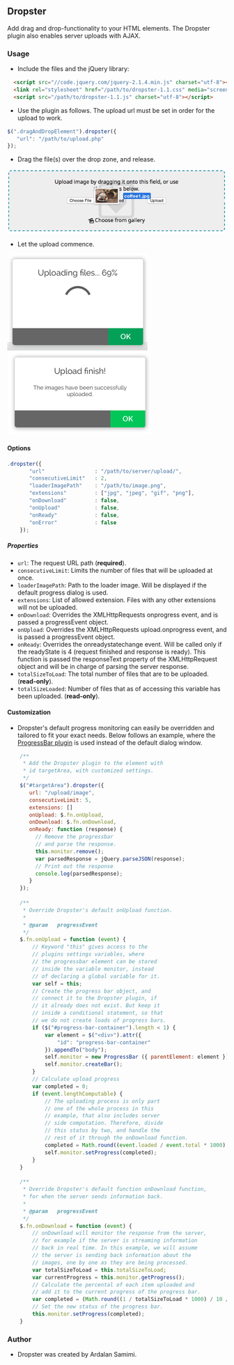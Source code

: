 ## Dropster
Add drag and drop-functionality to your HTML elements. The Dropster plugin also enables server uploads with AJAX.

### Usage
* Include the files and the jQuery library:
```html
  <script src="//code.jquery.com/jquery-2.1.4.min.js" charset="utf-8"></script>
  <link rel="stylesheet" href="/path/to/dropster-1.1.css" media="screen" charset="utf-8">
  <script src="/path/to/dropster-1.1.js" charset="utf-8"></script>
```
* Use the plugin as follows. The upload url must be set in order for the upload to work.
```js
$(".dragAndDropElement").dropster({
   "url": "/path/to/upload.php"
});
```
* Drag the file(s) over the drop zone, and release.

![Screenshot](https://github.com/pkrll/JavaScript/blob/master/Dropster/screenshot.png)

* Let the upload commence.

![Screenshot](https://github.com/pkrll/JavaScript/blob/master/Dropster/screenshot-1.png)
![Screenshot](https://github.com/pkrll/JavaScript/blob/master/Dropster/screenshot-2.png)

#### Options
```js
.dropster({
       "url"                : "/path/to/server/upload/",
       "consecutiveLimit"   : 2,
       "loaderImagePath"    : "/path/to/image.png",
       "extensions"         : ["jpg", "jpeg", "gif", "png"],
       "onDownload"         : false,
       "onUpload"           : false,
       "onReady"            : false,
       "onError"            : false
    });
```
##### Properties
* `url`: The request URL path (**required**).
* `consecutiveLimit`: Limits the number of files that will be uploaded at once.
* `loaderImagePath`: Path to the loader image. Will be displayed if the default progress dialog is used.
* `extensions`: List of allowed extension. Files with any other extensions will not be uploaded.
* `onDownload`: Overrides the XMLHttpRequests onprogress event, and is passed a progressEvent object.
* `onUpload`: Overrides the XMLHttpRequests upload.onprogress event, and is passed a progressEvent object.
* `onReady`: Overrides the onreadystatechange event. Will be called only if the readyState is 4 (request finished and response is ready). This function is passed the responseText property of the XMLHttpRequest object and will be in charge of parsing the server response.
* `totalSizeToLoad`: The total number of files that are to be uploaded. (**read-only**).
* `totalSizeLoaded`: Number of files that as of accessing this variable has been uploaded. (**read-only**).

#### Customization
* Dropster's default progress monitoring can easily be overridden and tailored to fit your exact needs. Below follows an example, where the [ProgressBar plugin](https://github.com/pkrll/JavaScript/tree/master/Progressbar) is used instead of the default dialog window.
```js
    /**
     * Add the Dropster plugin to the element with
     * id targetArea, with customized settings.
     */
    $("#targetArea").dropster({
       url: "/upload/image",
       consecutiveLimit: 5,
       extensions: []
       onUpload: $.fn.onUpload,
       onDownload: $.fn.onDownload,
       onReady: function (response) {
         // Remove the progressbar
         // and parse the response.
         this.monitor.remove();
         var parsedResponse = jQuery.parseJSON(response);
         // Print out the response
         console.log(parsedResponse);
       }
    });

    /**
     * Override Dropster's default onUpload function.
     *
     * @param   progressEvent
     */
    $.fn.onUpload = function (event) {
        // Keyword "this" gives access to the
        // plugins settings variables, where
        // the progressbar element can be stored
        // inside the variable monitor, instead
        // of declaring a global variable for it.
        var self = this;
        // Create the progress bar object, and
        // connect it to the Dropster plugin, if
        // it already does not exist. But keep it
        // inside a conditional statement, so that
        // we do not create loads of progress bars.
        if ($("#progress-bar-container").length < 1) {
            var element = $("<div>").attr({
                "id": "progress-bar-container"
            }).appendTo("body");
            self.monitor = new ProgressBar ({ parentElement: element });
            self.monitor.createBar();
        }
        // Calculate upload progress
        var completed = 0;
        if (event.lengthComputable) {
            // The uploading process is only part
            // one of the whole process in this
            // example, that also includes server
            // side computation. Therefore, divide
            // this status by two, and handle the
            // rest of it through the onDownload function.
            completed = Math.round((event.loaded / event.total * 1000) / 10 / 2);
            self.monitor.setProgress(completed);
        }
    }

    /**
     * Override Dropster's default function onDownload function,
     * for when the server sends information back.
     *
     * @param   progressEvent
     */
    $.fn.onDownload = function (event) {
        // onDownload will monitor the response from the server,
        // for example if the server is streaming information
        // back in real time. In this example, we will assume
        // the server is sending back information about the
        // images, one by one as they are being processed.
        var totalSizeToLoad = this.totalSizeToLoad;
        var currentProgress = this.monitor.getProgress();
        // Calculate the percental of each item uploaded and
        // add it to the current progress of the progress bar.
        var completed = (Math.round((1 / totalSizeToLoad * 1000) / 10 / 2) + currentProgress);
        // Set the new status of the progress bar.
        this.monitor.setProgress(completed);
    }
```
### Author
* Dropster was created by Ardalan Samimi.
